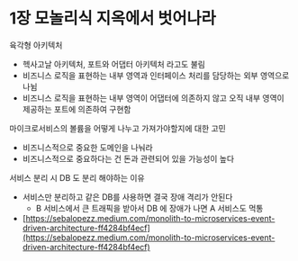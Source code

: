 # 1장 모놀리식 지옥에서 벗어나라

육각형 아키텍처

- 헥사고날 아키텍처, 포트와 어댑터 아키텍처 라고도 불림
- 비즈니스 로직을 표현하는 내부 영역과 인터페이스 처리를 담당하는 외부 영역으로 나뉨
- 비즈니스 로직을 표현하는 내부 영역이 어댑터에 의존하지 않고 오직 내부 영역이 제공하는 포트에 의존하여 구현함

마이크로서비스의 볼륨을 어떻게 나누고 가져가야할지에 대한 고민

- 비즈니스적으로 중요한 도메인을 나눠라
- 비즈니스적으로 중요하다는 건 돈과 관련되어 있을 가능성이 높다

서비스 분리 시 DB 도 분리 해야하는 이유

- 서비스만 분리하고 같은 DB를 사용하면 결국 장애 격리가 안된다
    - B 서비스에서 큰 트래픽을 받아서 DB 에 장애가 나면 A 서비스도 먹통
- [https://sebalopezz.medium.com/monolith-to-microservices-event-driven-architecture-ff4284bf4ecf](https://sebalopezz.medium.com/monolith-to-microservices-event-driven-architecture-ff4284bf4ecf)
